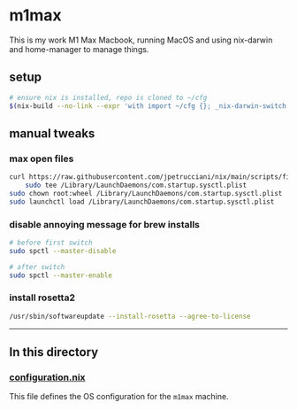 # m1max

This is my work M1 Max Macbook, running MacOS and using nix-darwin and home-manager to manage things.

## setup

```bash
# ensure nix is installed, repo is cloned to ~/cfg
$(nix-build --no-link --expr 'with import ~/cfg {}; _nix-darwin-switch' --argstr host m1max)/bin/switch

```

## manual tweaks

### max open files

```bash
curl https://raw.githubusercontent.com/jpetrucciani/nix/main/scripts/files/com.startup.sysctl.plist |
    sudo tee /Library/LaunchDaemons/com.startup.sysctl.plist
sudo chown root:wheel /Library/LaunchDaemons/com.startup.sysctl.plist
sudo launchctl load /Library/LaunchDaemons/com.startup.sysctl.plist
```

### disable annoying message for brew installs

```bash
# before first switch
sudo spctl --master-disable

# after switch
sudo spctl --master-enable
```

### install rosetta2

```bash
/usr/sbin/softwareupdate --install-rosetta --agree-to-license
```

---

## In this directory

### [configuration.nix](./configuration.nix)

This file defines the OS configuration for the `m1max` machine.
